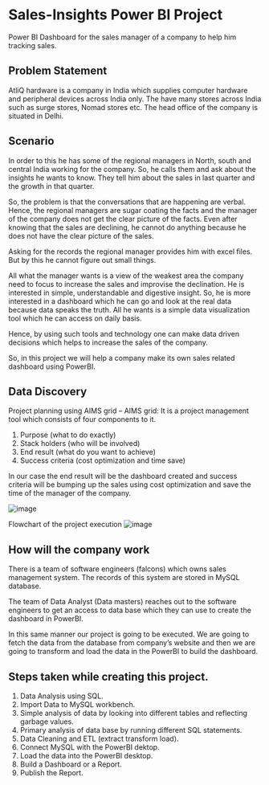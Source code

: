 # Sales-Insights Power BI Project

Power BI Dashboard for the sales manager of a company to help him tracking sales.





## Problem Statement
AtliQ hardware is a company in India which supplies computer hardware and peripheral devices across India only. The have many stores across India such as surge stores, Nomad stores etc. The head office of the company is situated in Delhi.

## Scenario
In order to this he has some of the regional managers in North, south and central India working for the company. So, he calls them and ask about the insights he wants to know. They tell him about the sales in last quarter and the growth in that quarter.

So, the problem is that the conversations that are happening are verbal. Hence, the regional managers are sugar coating the facts and the manager of the company does not get the clear picture of the facts. Even after knowing that the sales are declining, he cannot do anything because he does not have the clear picture of the sales. 

Asking for the records the regional manager provides him with excel files. But by this he cannot figure out small things.

All what the manager wants is a view of the weakest area the company need to focus to increase the sales and improvise the declination. He is interested in simple, understandable and digestive insight. So, he is more interested in a dashboard which he can go and look at the real data because data speaks the truth. All he wants is a simple data visualization tool which he can access on daily basis.

Hence, by using such tools and technology one can make data driven decisions which helps to increase the sales of the company.

So, in this project we will help a company make its own sales related dashboard using PowerBI.

## Data Discovery
Project planning using AIMS grid –
AIMS grid: It is a project management tool which consists of four components to it.

1) Purpose (what to do exactly)
2) Stack holders (who will be involved)
3) End result (what do you want to achieve)
4) Success criteria (cost optimization and time save)

In our case the end result will be the dashboard created and success criteria will be bumping up the sales using cost optimization and save the time of the manager of the company.

![image](https://user-images.githubusercontent.com/93335175/161311009-7dc79576-67a9-4a1a-a37a-2406fb43185e.png)

Flowchart of the project execution
![image](https://user-images.githubusercontent.com/93335175/161311070-1011c738-d8eb-4edd-b67a-914e158ba12b.png)


## How will the company work
There is a team of software engineers (falcons) which owns sales management system. The records of this system are stored in MySQL database.

The team of Data Analyst (Data masters) reaches out to the software engineers to get an access to data base which they can use to create the dashboard in PowerBI.

In this same manner our project is going to be executed. We are going to fetch the data from the database from company’s website and then we are going to transform and load the data in the PowerBI to build the dashboard.

## Steps taken while creating this project.
1. Data Analysis using SQL.
2. Import Data to MySQL workbench.
3. Simple analysis of data by looking into different tables and reflecting garbage values.
4. Primary analysis of data base by running different SQL statements.  
5. Data Cleaning and ETL (extract transform load).
6. Connect MySQL with the PowerBI dektop.
7. Load the data into the PowerBI desktop.
8. Build a Dashboard or a Report.
9. Publish the Report.
